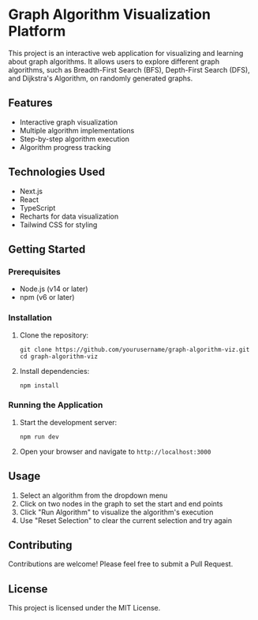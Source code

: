 # Graph Algorithm Visualization Platform

This project is an interactive web application for visualizing and learning about graph algorithms. It allows users to explore different graph algorithms, such as Breadth-First Search (BFS), Depth-First Search (DFS), and Dijkstra's Algorithm, on randomly generated graphs.

## Features

- Interactive graph visualization
- Multiple algorithm implementations
- Step-by-step algorithm execution
- Algorithm progress tracking

## Technologies Used

- Next.js
- React
- TypeScript
- Recharts for data visualization
- Tailwind CSS for styling

## Getting Started

### Prerequisites

- Node.js (v14 or later)
- npm (v6 or later)

### Installation

1. Clone the repository:
   ```
   git clone https://github.com/yourusername/graph-algorithm-viz.git
   cd graph-algorithm-viz
   ```

2. Install dependencies:
   ```
   npm install
   ```

### Running the Application

1. Start the development server:
   ```
   npm run dev
   ```

2. Open your browser and navigate to `http://localhost:3000`

## Usage

1. Select an algorithm from the dropdown menu
2. Click on two nodes in the graph to set the start and end points
3. Click "Run Algorithm" to visualize the algorithm's execution
4. Use "Reset Selection" to clear the current selection and try again

## Contributing

Contributions are welcome! Please feel free to submit a Pull Request.

## License

This project is licensed under the MIT License.
